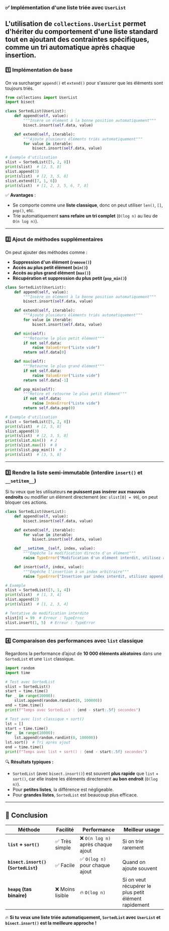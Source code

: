### ✅ **Implémentation d'une liste triée avec `UserList`**
L'utilisation de `collections.UserList` permet d'hériter du comportement d'une liste standard tout en **ajoutant des contraintes** spécifiques, comme un tri automatique après chaque insertion.
---

### 1️⃣ **Implémentation de base**
On va surcharger `append()` et `extend()` pour s'assurer que les éléments sont toujours triés.

```python
from collections import UserList
import bisect

class SortedList(UserList):
    def append(self, value):
        """Insère un élément à la bonne position automatiquement"""
        bisect.insort(self.data, value)

    def extend(self, iterable):
        """Ajoute plusieurs éléments triés automatiquement"""
        for value in iterable:
            bisect.insort(self.data, value)

# Exemple d'utilisation
slist = SortedList([5, 2, 8])
print(slist)  # [2, 5, 8]
slist.append(3)
print(slist)  # [2, 3, 5, 8]
slist.extend([7, 1, 6])
print(slist)  # [1, 2, 3, 5, 6, 7, 8]
```

✅ **Avantages** :
- Se comporte comme une **liste classique**, donc on peut utiliser `len()`, `[]`, `pop()`, etc.
- Trie automatiquement **sans refaire un tri complet** (`O(log n)` au lieu de `O(n log n)`).

---

### 2️⃣ **Ajout de méthodes supplémentaires**
On peut ajouter des méthodes comme :
- **Suppression d'un élément (`remove()`)**
- **Accès au plus petit élément (`min()`)**
- **Accès au plus grand élément (`max()`)**
- **Récupération et suppression du plus petit (`pop_min()`)**

```python
class SortedList(UserList):
    def append(self, value):
        """Insère un élément à la bonne position automatiquement"""
        bisect.insort(self.data, value)

    def extend(self, iterable):
        """Ajoute plusieurs éléments triés automatiquement"""
        for value in iterable:
            bisect.insort(self.data, value)

    def min(self):
        """Retourne le plus petit élément"""
        if not self.data:
            raise ValueError("Liste vide")
        return self.data[0]

    def max(self):
        """Retourne le plus grand élément"""
        if not self.data:
            raise ValueError("Liste vide")
        return self.data[-1]

    def pop_min(self):
        """Retire et retourne le plus petit élément"""
        if not self.data:
            raise IndexError("Liste vide")
        return self.data.pop(0)

# Exemple d'utilisation
slist = SortedList([5, 2, 8])
print(slist)  # [2, 5, 8]
slist.append(3)
print(slist)  # [2, 3, 5, 8]
print(slist.min())  # 2
print(slist.max())  # 8
print(slist.pop_min())  # 2
print(slist)  # [3, 5, 8]
```

---

### 3️⃣ **Rendre la liste **semi-immutable** (interdire `insert()` et `__setitem__`)**
Si tu veux que les utilisateurs **ne puissent pas insérer aux mauvais endroits** ou modifier un élément directement (ex: `slist[0] = 99`), on peut bloquer ces actions.

```python
class SortedList(UserList):
    def append(self, value):
        bisect.insort(self.data, value)

    def extend(self, iterable):
        for value in iterable:
            bisect.insort(self.data, value)

    def __setitem__(self, index, value):
        """Empêche la modification directe d'un élément"""
        raise TypeError("Modification d'un élément interdit, utilisez append()")

    def insert(self, index, value):
        """Empêche l'insertion à un index arbitraire"""
        raise TypeError("Insertion par index interdit, utilisez append()")

# Exemple
slist = SortedList([3, 1, 4])
print(slist)  # [1, 3, 4]
slist.append(2)
print(slist)  # [1, 2, 3, 4]

# Tentative de modification interdite
slist[0] = 99  # Erreur : TypeError
slist.insert(1, 5)  # Erreur : TypeError
```

---

### 4️⃣ **Comparaison des performances avec `list` classique**
Regardons la performance d’ajout de **10 000 éléments aléatoires** dans une `SortedList` et une `list` classique.

```python
import random
import time

# Test avec SortedList
slist = SortedList()
start = time.time()
for _ in range(10000):
    slist.append(random.randint(0, 100000))
end = time.time()
print(f"Temps avec SortedList : {end - start:.5f} secondes")

# Test avec list classique + sort()
lst = []
start = time.time()
for _ in range(10000):
    lst.append(random.randint(0, 100000))
lst.sort()  # Tri après ajout
end = time.time()
print(f"Temps avec list + sort() : {end - start:.5f} secondes")
```

🔍 **Résultats typiques :**
- `SortedList` (avec `bisect.insort()`) est souvent **plus rapide** que `list` + `sort()`, car elle insère les éléments directement **au bon endroit** (`O(log n)`).
- Pour **petites listes**, la différence est négligeable.
- Pour **grandes listes**, `SortedList` est beaucoup plus efficace.

---

## 🎯 **Conclusion**
| Méthode | Facilité | Performance | Meilleur usage |
|---------|----------|------------|----------------|
| **`list` + `sort()`** | ✅ Très simple | ❌ `O(n log n)` après chaque ajout | Si on trie rarement |
| **`bisect.insort()` (`SortedList`)** | ✅ Facile | ✅ `O(log n)` pour chaque ajout | Quand on ajoute souvent |
| **`heapq` (tas binaire)** | ❌ Moins lisible | 🔥 `O(log n)` | Si on veut récupérer le plus petit élément rapidement |

🔥 **Si tu veux une liste triée automatiquement, 
`SortedList` avec `UserList` et `bisect.insort()` 
est la meilleure approche !**